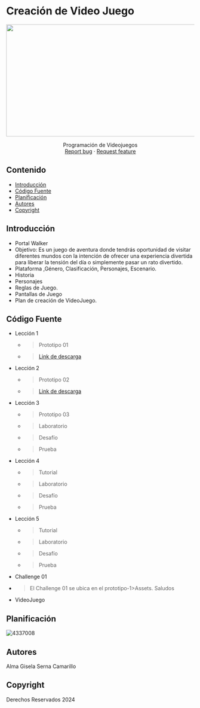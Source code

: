 # Creación de Video Juego
<p align="center">
    <img src="https://wallpapercave.com/wp/wp7854191.jpg" alt="Logo" width=1200 height=300>

  <p align="center">
    Programación de Videojuegos 
    <br>
    <a href="https://reponame/issues/new?template=bug.md">Report bug</a>
    ·
    <a href="https://reponame/issues/new?template=feature.md&labels=feature">Request feature</a>
  </p>
</p>


## Contenido

- [Introducción](#introducción)
- [Código Fuente](#código-fuente)
- [Planificación](#planificación)
- [Autores](#autores)
- [Copyright](#copyright)


## Introducción

- Portal Walker
- Objetivo: Es un juego de aventura donde tendrás oportunidad de visitar diferentes mundos con la intención de ofrecer una experiencia divertida para liberar la tensión del día o simplemente pasar un rato divertido.
- Plataforma ,Género, Clasificación, Personajes, Escenario.
- Historia
- Personajes
- Reglas de Juego.
- Pantallas de Juego
- Plan de creación de VideoJuego.

## Código Fuente

* Lección 1
  * > Prototipo 01
  * ><a href="https://github.com/ProgramacionVideojuegos2/Prototipo-1/tree/main">Link de descarga</a>
* Lección 2
  * > Prototipo 02 
  * ><a href="https://github.com/ProgramacionVideojuegos2/Prototipo2">Link de descarga</a>
* Lección 3
  * > Prototipo 03
  * > Laboratorio
  * > Desafío
  * > Prueba
* Lección 4
  * > Tutorial
  * > Laboratorio
  * > Desafío
  * > Prueba
* Lección 5
  * > Tutorial
  * > Laboratorio
  * > Desafío
  * > Prueba
* Challenge 01
 * > El Challenge 01 se ubica en el prototipo-1>Assets.
Saludos
   
* VideoJuego

## Planificación

![4337008](https://user-images.githubusercontent.com/8560750/195951617-083a7e4d-323d-47b5-8e5e-529ded31bc06.jpg)

## Autores
Alma Gisela Serna Camarillo

## Copyright
Derechos Reservados 2024
